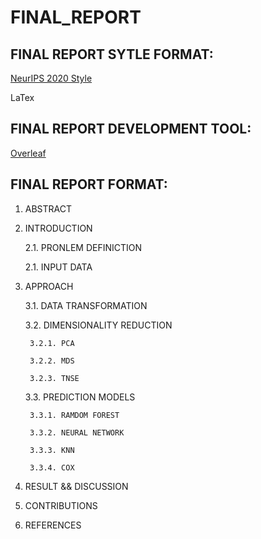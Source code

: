 # FINAL_REPORT

## FINAL REPORT SYTLE FORMAT:

[NeurIPS 2020 Style](https://nips.cc/Conferences/2020/PaperInformation/StyleFiles)

LaTex

## FINAL REPORT DEVELOPMENT TOOL:

[Overleaf](https://www.overleaf.com)

## FINAL REPORT FORMAT:

1. ABSTRACT

2. INTRODUCTION

    2.1. PRONLEM DEFINICTION

    2.1. INPUT DATA

3. APPROACH

    3.1. DATA TRANSFORMATION

    3.2. DIMENSIONALITY REDUCTION

        3.2.1. PCA

        3.2.2. MDS
        
        3.2.3. TNSE

    3.3. PREDICTION MODELS

        3.3.1. RAMDOM FOREST

        3.3.2. NEURAL NETWORK

        3.3.3. KNN
        
        3.3.4. COX

4. RESULT && DISCUSSION

5. CONTRIBUTIONS

6. REFERENCES
